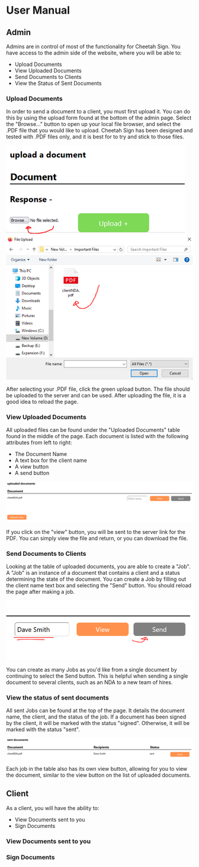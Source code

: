 # User Manual

## Admin

Admins are in control of most of the functionality for Cheetah Sign. You have access to the admin side of the website, where
you will be able to:
- Upload Documents
- View Uploaded Documents
- Send Documents to Clients
- View the Status of Sent Documents



### Upload Documents

In order to send a document to a client, you must first upload it. You can do this by using the upload form found at the
bottom of the admin page. Select the "Browse..." button to open up your local file browser, and select the .PDF file that
you would like to upload. Cheetah Sign has been designed and tested with .PDF files only, and it is best for to try
and stick to those files. 

![UploadForm](./images/uploadButton.png)  
![FileBrowse](./images/fileSelection.png)

After selecting your .PDF file, click the green upload button. The file should be uploaded to the server and can be used. After
uploading the file, it is a good idea to reload the page.

### View Uploaded Documents

All uploaded files can be found under the "Uploaded Documents" table found in the middle of the page. Each document is listed
with the following attributes from left to right:
- The Document Name
- A text box for the client name
- A view button
- A send button

![UploadedDocumentsTable](./images/uploadedDocumentsTable.PNG)

If you click on the "view" button, you will be sent to the server link for the PDF. You can simply view the file and return,
or you can download the file. 

### Send Documents to Clients

Looking at the table of uploaded documents, you are able to create a "Job". A "Job" is an instance of a document that contains
a client and a status determining the state of the document. You can create a Job by filling out the client name text box and
selecting the "Send" button. You should reload the page after making a job.

![SendButton](./images/sendButton.PNG)

You can create as many Jobs as you'd like from a single document by continuing to select the Send
button. This is helpful when sending a single document to several clients, such as an NDA to a new team of hires.

### View the status of sent documents

All sent Jobs can be found at the top of the page. It details the document name, the client, and the status of the job. If
a document has been signed by the client, it will be marked with the status "signed". Otherwise, it will be marked with the
status "sent". 

![SentDocumentsTable](./images/sentDocumentsTable.PNG)

Each job in the table also has its own view button, allowing for you to view the document, similar to the view button on the
list of uploaded documents.

## Client

As a client, you will have the ability to:
- View Documents sent to you
- Sign Documents

### View Documents sent to you



### Sign Documents